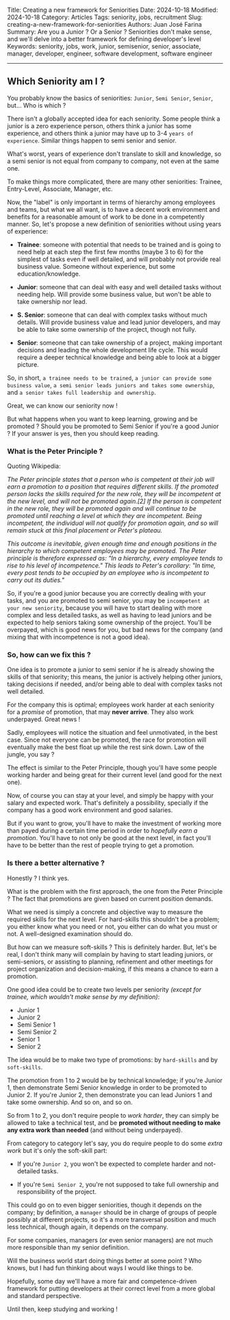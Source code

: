 Title: Creating a new framework for Seniorities
Date: 2024-10-18
Modified: 2024-10-18
Category: Articles
Tags: seniority, jobs, recruitment
Slug: creating-a-new-framework-for-seniorities
Authors: Juan José Farina
Summary: Are you a Junior ? Or a Senior ? Seniorities don't make sense, and we'll delve into a better framework for defining developer's level
Keywords: seniority, jobs, work, junior, semisenior, senior, associate, manager, developer, engineer, software development, software engineer

---

## Which Seniority am I ?

You probably know the basics of seniorities: `Junior`, `Semi Senior`, `Senior`, but... Who is which ?

There isn't a globally accepted idea for each seniority. Some people think a junior is a zero experience person, others think a junior has some experience, and others think a junior may have up to 3-4 `years of experience`. Similar things happen to semi senior and senior.

What's worst, years of experience don't translate to skill and knowledge, so a semi senior is not equal from company to company, not even at the same one.

To make things more complicated, there are many other seniorities: Trainee, Entry-Level, Associate, Manager, etc.

Now, the "label" is only important in terms of hierarchy among employees and teams, but what we all want, is to have a decent work environment and benefits for a reasonable amount of work to be done in a competently manner. So, let's propose a new definition of seniorities without using years of experience:

- **Trainee**: someone with potential that needs to be trained and is going to need help at each step the first few months (maybe 3 to 6) for the simplest of tasks even if well detailed, and will probably not provide real business value. Someone without experience, but some education/knowledge.

- **Junior**: someone that can deal with easy and well detailed tasks without needing help. Will provide some business value, but won't be able to take ownership nor lead.

- **S. Senior**: someone that can deal with complex tasks without much details. Will provide business value and lead junior developers, and may be able to take some ownership of the project, though not fully.

- **Senior**: someone that can take ownership of a project, making important decisions and leading the whole development life cycle. This would require a deeper technical knowledge and being able to look at a bigger picture.

So, in short, `a trainee needs to be trained`, `a junior can provide some business value`, `a semi senior leads juniors and takes some ownership`, and `a senior takes full leadership and ownership`.

Great, we can know our seniority now !

But what happens when you want to keep learning, growing and be promoted ? Should you be promoted to Semi Senior if you're a good Junior ? If your answer is yes, then you should keep reading.

### What is the Peter Principle ?

Quoting Wikipedia:

_The Peter principle states that a person who is competent at their job will earn a promotion to a position that requires different skills. If the promoted person lacks the skills required for the new role, they will be incompetent at the new level, and will not be promoted again.[2] If the person is competent in the new role, they will be promoted again and will continue to be promoted until reaching a level at which they are incompetent. Being incompetent, the individual will not qualify for promotion again, and so will remain stuck at this final placement or Peter's plateau._

_This outcome is inevitable, given enough time and enough positions in the hierarchy to which competent employees may be promoted. The Peter principle is therefore expressed as: "In a hierarchy, every employee tends to rise to his level of incompetence." This leads to Peter's corollary: "In time, every post tends to be occupied by an employee who is incompetent to carry out its duties."_

So, if you're a good junior because you are correctly dealing with your tasks, and you are promoted to semi senior, you may be `incompetent at your new seniority`, because you will have to start dealing with more complex and less detailed tasks, as well as having to lead juniors and be expected to help seniors taking some ownership of the project. You'll be overpayed, which is good news for you, but bad news for the company (and mixing that with incompetence is not a good idea).

### So, how can we fix this ?

One idea is to promote a junior to semi senior if he is already showing the skills of that seniority; this means, the junior is actively helping other juniors, taking decisions if needed, and/or being able to deal with complex tasks not well detailed.

For the company this is optimal; employees work harder at each seniority for a _promise_ of promotion, that may **never arrive**. They also work underpayed. Great news !

Sadly, employees will notice the situation and feel unmotivated, in the best case. Since not everyone can be promoted, the race for promotion will eventually make the best float up while the rest sink down. Law of the jungle, you say ?

The effect is similar to the Peter Principle, though you'll have some people working harder and being great for their current level (and good for the next one).

Now, of course you can stay at your level, and simply be happy with your salary and expected work. That's definitely a possibility, specially if the company has a good work environment and good salaries.

But if you want to grow, you'll have to make the investment of working more than payed during a certain time period in order to _hopefully earn a promotion_. You'll have to not only be good at the next level, in fact you'll have to be better than the rest of people trying to get a promotion.

### Is there a better alternative ?

Honestly ? I think yes.

What is the problem with the first approach, the one from the Peter Principle ? The fact that promotions are given based on current position demands.

What we need is simply a concrete and objective way to measure the required skills for the next level. For hard-skills this shouldn't be a problem; you either know what you need or not, you either can do what you must or not. A well-designed examination should do.

But how can we measure soft-skills ? This is definitely harder. But, let's be real, I don't think many will complain by having to start leading juniors, or semi-seniors, or assisting to planning, refinement and other meetings for project organization and decision-making, if this means a chance to earn a promotion.

One good idea could be to create two levels per seniority _(except for trainee, which wouldn't make sense by my definition)_:

- Junior 1
- Junior 2
- Semi Senior 1
- Semi Senior 2
- Senior 1
- Senior 2

The idea would be to make two type of promotions: by `hard-skills` and by `soft-skills`.

The promotion from 1 to 2 would be by technical knowledge; if you're Junior 1, then demonstrate Semi Senior knowledge in order to be promoted to Junior 2. If you're Junior 2, then demonstrate you can lead Juniors 1 and take some ownership. And so on, and so on.

So from 1 to 2, you don't require people to _work harder_, they can simply be allowed to take a technical test, and be **promoted without needing to make any extra work than needed** (and without being underpayed).

From category to category let's say, you do require people to do some _extra work_ but it's only the soft-skill part:

- If you're `Junior 2`, you won't be expected to complete harder and not-detailed tasks.

- If you're `Semi Senior 2`, you're not supposed to take full ownership and responsibility of the project.

This could go on to even bigger seniorities, though it depends on the company; by definition, a `manager` should be in charge of groups of people possibly at different projects, so it's a more transversal position and much less technical, though again, it depends on the company.

For some companies, managers (or even senior managers) are not much more responsible than my senior definition.

Will the business world start doing things better at some point ? Who knows, but I had fun thinking about ways I would like things to be.

Hopefully, some day we'll have a more fair and competence-driven framework for putting developers at their correct level from a more global and standard perspective.

Until then, keep studying and working !